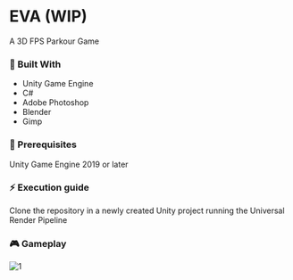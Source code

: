 # EVA (WIP)
 A 3D FPS Parkour Game

### 🔧 Built With
* Unity Game Engine
* C#
* Adobe Photoshop
* Blender
* Gimp


### 🐣 Prerequisites
Unity Game Engine 2019 or later


### ⚡ Execution guide
Clone the repository in a newly created Unity project running the Universal Render Pipeline

### 🎮 Gameplay
![1]
<!-- Links -->
[1]: ./Screenshots/1.gif
